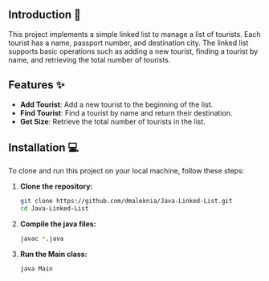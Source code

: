 ## Introduction 🎉

This project implements a simple linked list to manage a list of tourists. Each tourist has a name, passport number, and destination city. The linked list supports basic operations such as adding a new tourist, finding a tourist by name, and retrieving the total number of tourists.

## Features ✨

- **Add Tourist**: Add a new tourist to the beginning of the list.
- **Find Tourist**: Find a tourist by name and return their destination.
- **Get Size**: Retrieve the total number of tourists in the list.

## Installation 💻

To clone and run this project on your local machine, follow these steps:

1. **Clone the repository:**
   ```sh
   git clone https://github.com/dmaleknia/Java-Linked-List.git
   cd Java-Linked-List

2. **Compile the java files:**
   ```sh
   javac *.java

4. **Run the Main class:**
   ```sh
   java Main

